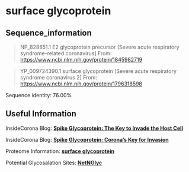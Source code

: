 # surface glycoprotein
## Sequence_information

>NP_828851.1 E2 glycoprotein precursor [Severe acute respiratory syndrome-related coronavirus]
From: https://www.ncbi.nlm.nih.gov/protein/1845982719

>YP_009724390.1 surface glycoprotein [Severe acute respiratory syndrome coronavirus 2]
From: https://www.ncbi.nlm.nih.gov/protein/1796318598

Sequence identity: 76.00%

## Useful Information
InsideCorona Blog: [**Spike Glycoprotein: The Key to Invade the Host Cell**](https://insidecorona.net/spike-glycoprotein-the-key-to-invade-the-host-cell/)

InsideCorona Blog: [**Spike Glycoprotein: Corona’s Key for Invasion**](https://insidecorona.net/spike-glycoprotein-coronas-key-for-invasion/)

Proteome Information: [**surface glycoprotein**](https://github.com/thorn-lab/coronavirus_structural_task_force/blob/master/pdb/surface_glycoprotein/proteome_information.txt)

Potential Glycosalation Sites: [**NetNGlyc**](https://github.com/thorn-lab/coronavirus_structural_task_force/blob/master/pdb/surface_glycoprotein/NetNGlyc_surface_glycoprotein) 
